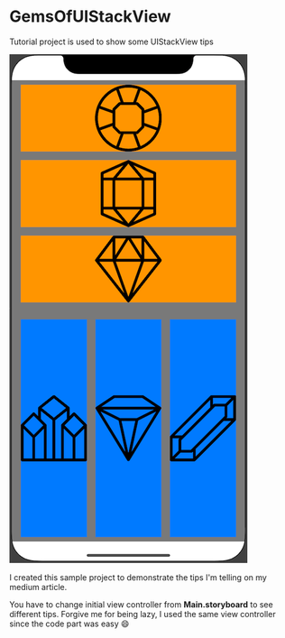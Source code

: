 # GemsOfUIStackView
Tutorial project is used to show some UIStackView tips

![](gemsOfUIStackView.png)

I created this sample project to demonstrate the tips I'm telling on my medium article.

You have to change initial view controller from **Main.storyboard** to see different tips. Forgive me for being lazy, I used the same view controller since the code part was easy 😄
